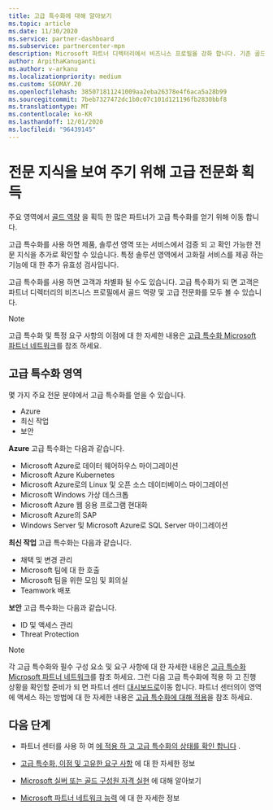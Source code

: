 ```yaml
---
title: 고급 특수화에 대해 알아보기
ms.topic: article
ms.date: 11/30/2020
ms.service: partner-dashboard
ms.subservice: partnercenter-mpn
description: Microsoft 파트너 디렉터리에서 비즈니스 프로필을 강화 합니다. 기존 골드 및 실버 역량에 따라 얻을 수 있는 고급 특수화에 대해 알아보세요.
author: ArpithaKanuganti
ms.author: v-arkanu
ms.localizationpriority: medium
ms.custom: SEOMAY.20
ms.openlocfilehash: 385071811241009aa2eba26378e4f6aca5a28b99
ms.sourcegitcommit: 7beb7327472dc1b0c07c101d121196fb2830bbf8
ms.translationtype: MT
ms.contentlocale: ko-KR
ms.lasthandoff: 12/01/2020
ms.locfileid: "96439145"
---
```

# <a name="earn-an-advanced-specialization-to-showcase-your-expertise"></a>전문 지식을 보여 주기 위해 고급 전문화 획득

주요 영역에서 [골드 역량](learn-about-competencies.md) 을 획득 한 많은 파트너가 고급 특수화를 얻기 위해 이동 합니다.

고급 특수화를 사용 하면 제품, 솔루션 영역 또는 서비스에서 검증 되 고 확인 가능한 전문 지식을 추가로 확인할 수 있습니다. 특정 솔루션 영역에서 고화질 서비스를 제공 하는 기능에 대 한 추가 유효성 검사입니다.

고급 특수화를 사용 하면 고객과 차별화 될 수도 있습니다. 고급 특수화가 되 면 고객은 파트너 디렉터리의 비즈니스 프로필에서 골드 역량 및 고급 전문화를 모두 볼 수 있습니다.

> [!NOTE]
> 고급 특수화 및 특정 요구 사항의 이점에 대 한 자세한 내용은 [고급 특수화 Microsoft 파트너 네트워크](https://partner.microsoft.com/membership/advanced-specialization)를 참조 하세요.

## <a name="advanced-specialization-areas"></a>고급 특수화 영역

몇 가지 주요 전문 분야에서 고급 특수화를 얻을 수 있습니다.

- Azure
- 최신 작업
- 보안

**Azure** 고급 특수화는 다음과 같습니다.

- Microsoft Azure로 데이터 웨어하우스 마이그레이션
- Microsoft Azure Kubernetes
- Microsoft Azure로의 Linux 및 오픈 소스 데이터베이스 마이그레이션
- Microsoft Windows 가상 데스크톱
- Microsoft Azure 웹 응용 프로그램 현대화
- Microsoft Azure의 SAP
- Windows Server 및 Microsoft Azure로 SQL Server 마이그레이션

**최신 작업** 고급 특수화는 다음과 같습니다.

- 채택 및 변경 관리
- Microsoft 팀에 대 한 호출
- Microsoft 팀을 위한 모임 및 회의실
- Teamwork 배포

**보안** 고급 특수화는 다음과 같습니다.

- ID 및 액세스 관리
- Threat Protection

> [!NOTE]
> 각 고급 특수화와 필수 구성 요소 및 요구 사항에 대 한 자세한 내용은 [고급 특수화 Microsoft 파트너 네트워크](https://partner.microsoft.com/membership/advanced-specialization)를 참조 하세요. 그런 다음 고급 특수화에 적용 하 고 진행 상황을 확인할 준비가 되 면 파트너 센터 [대시보드로](https://partner.microsoft.com/dashboard)이동 합니다. 파트너 센터의이 영역에 액세스 하는 방법에 대 한 자세한 내용은 [고급 특수화에 대해 적용](advanced-specializations-apply.md)을 참조 하세요.

## <a name="next-steps"></a>다음 단계

- 파트너 센터를 사용 하 여 [에 적용 하 고 고급 특수화의 상태를 확인 합니다](advanced-specializations-apply.md) .

- [고급 특수화, 이점 및 고유한 요구 사항](https://partner.microsoft.com/membership/advanced-specialization) 에 대 한 자세한 정보

- [Microsoft 실버 또는 골드 구성원 자격 실현](learn-about-competencies.md) 에 대해 알아보기

- [Microsoft 파트너 네트워크 능력](https://partner.microsoft.com/membership/competencies) 에 대 한 자세한 정보